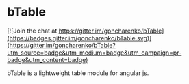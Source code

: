 # bTable

[![Join the chat at https://gitter.im/goncharenko/bTable](https://badges.gitter.im/goncharenko/bTable.svg)](https://gitter.im/goncharenko/bTable?utm_source=badge&utm_medium=badge&utm_campaign=pr-badge&utm_content=badge)

bTable is a lightweight table module for angular js.
